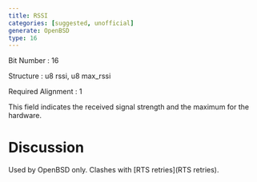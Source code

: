 ```yaml
---
title: RSSI
categories: [suggested, unofficial]
generate: OpenBSD
type: 16
---
```

Bit Number
: 16

Structure
: u8 rssi, u8 max\_rssi

Required Alignment
: 1

This field indicates the received signal strength and the maximum for
the hardware.

Discussion
==========

Used by OpenBSD only. Clashes with [RTS retries](RTS retries).
